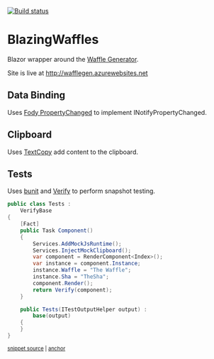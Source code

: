 <!--
GENERATED FILE - DO NOT EDIT
This file was generated by [MarkdownSnippets](https://github.com/SimonCropp/MarkdownSnippets).
Source File: /readme.source.md
To change this file edit the source file and then run MarkdownSnippets.
-->

[![Build status](https://ci.appveyor.com/api/projects/status/auc0ev6wgxs7dexo/branch/master?svg=true)](https://ci.appveyor.com/project/gbiellem/blazingwaffles/branch/master)


# BlazingWaffles

Blazor wrapper around the [Waffle Generator](https://github.com/SimonCropp/WaffleGenerator).

Site is live at http://wafflegen.azurewebsites.net


## Data Binding

Uses [Fody PropertyChanged](https://github.com/Fody/PropertyChanged) to implement INotifyPropertyChanged.


## Clipboard

Uses [TextCopy](https://github.com/CopyText/TextCopy) add content to the clipboard.


## Tests

Uses [bunit](https://bunit.egilhansen.com/) and [Verify](https://github.com/VerifyTests/Verify) to perform snapshot testing.

<!-- snippet: Tests -->
<a id='snippet-tests'/></a>
```cs
public class Tests :
    VerifyBase
{
    [Fact]
    public Task Component()
    {
        Services.AddMockJsRuntime();
        Services.InjectMockClipboard();
        var component = RenderComponent<Index>();
        var instance = component.Instance;
        instance.Waffle = "The Waffle";
        instance.Sha = "TheSha";
        component.Render();
        return Verify(component);
    }

    public Tests(ITestOutputHelper output) :
        base(output)
    {
    }
}
```
<sup><a href='/src/Tests/Tests.cs#L9-L32' title='File snippet `tests` was extracted from'>snippet source</a> | <a href='#snippet-tests' title='Navigate to start of snippet `tests`'>anchor</a></sup>
<!-- endsnippet -->
